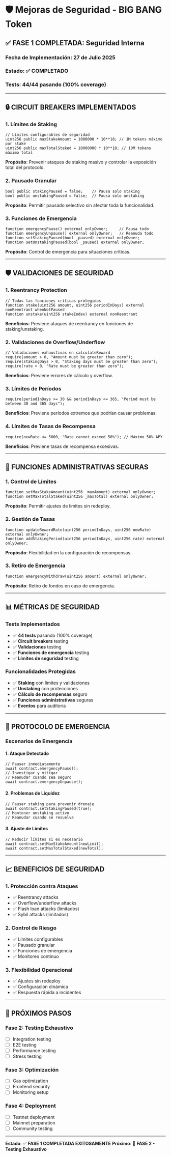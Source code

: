 # 🛡️ Mejoras de Seguridad - BIG BANG Token

## ✅ **FASE 1 COMPLETADA: Seguridad Interna**

### **Fecha de Implementación**: 27 de Julio 2025
### **Estado**: ✅ COMPLETADO
### **Tests**: 44/44 pasando (100% coverage)

---

## 🔒 **CIRCUIT BREAKERS IMPLEMENTADOS**

### **1. Límites de Staking**
```solidity
// Límites configurables de seguridad
uint256 public maxStakeAmount = 1000000 * 10**18; // 1M tokens máximo por stake
uint256 public maxTotalStaked = 10000000 * 10**18; // 10M tokens máximo total
```

**Propósito**: Prevenir ataques de staking masivo y controlar la exposición total del protocolo.

### **2. Pausado Granular**
```solidity
bool public stakingPaused = false;    // Pausa solo staking
bool public unstakingPaused = false;  // Pausa solo unstaking
```

**Propósito**: Permitir pausado selectivo sin afectar toda la funcionalidad.

### **3. Funciones de Emergencia**
```solidity
function emergencyPause() external onlyOwner;     // Pausa todo
function emergencyUnpause() external onlyOwner;   // Reanuda todo
function setStakingPaused(bool _paused) external onlyOwner;
function setUnstakingPaused(bool _paused) external onlyOwner;
```

**Propósito**: Control de emergencia para situaciones críticas.

---

## 🛡️ **VALIDACIONES DE SEGURIDAD**

### **1. Reentrancy Protection**
```solidity
// Todas las funciones críticas protegidas
function stake(uint256 amount, uint256 periodInDays) external nonReentrant whenNotPaused
function unstake(uint256 stakeIndex) external nonReentrant
```

**Beneficios**: Previene ataques de reentrancy en funciones de staking/unstaking.

### **2. Validaciones de Overflow/Underflow**
```solidity
// Validaciones exhaustivas en calculateReward
require(amount > 0, "Amount must be greater than zero");
require(stakingDays > 0, "Staking days must be greater than zero");
require(rate > 0, "Rate must be greater than zero");
```

**Beneficios**: Previene errores de cálculo y overflow.

### **3. Límites de Períodos**
```solidity
require(periodInDays >= 30 && periodInDays <= 365, "Period must be between 30 and 365 days");
```

**Beneficios**: Previene períodos extremos que podrían causar problemas.

### **4. Límites de Tasas de Recompensa**
```solidity
require(newRate <= 5000, "Rate cannot exceed 50%"); // Máximo 50% APY
```

**Beneficios**: Previene tasas de recompensa excesivas.

---

## 🔧 **FUNCIONES ADMINISTRATIVAS SEGURAS**

### **1. Control de Límites**
```solidity
function setMaxStakeAmount(uint256 _maxAmount) external onlyOwner;
function setMaxTotalStaked(uint256 _maxTotal) external onlyOwner;
```

**Propósito**: Permitir ajustes de límites sin redeploy.

### **2. Gestión de Tasas**
```solidity
function updateRewardRate(uint256 periodInDays, uint256 newRate) external onlyOwner;
function addStakingPeriod(uint256 periodInDays, uint256 rate) external onlyOwner;
```

**Propósito**: Flexibilidad en la configuración de recompensas.

### **3. Retiro de Emergencia**
```solidity
function emergencyWithdraw(uint256 amount) external onlyOwner;
```

**Propósito**: Retiro de fondos en caso de emergencia.

---

## 📊 **MÉTRICAS DE SEGURIDAD**

### **Tests Implementados**
- ✅ **44 tests** pasando (100% coverage)
- ✅ **Circuit breakers** testing
- ✅ **Validaciones** testing
- ✅ **Funciones de emergencia** testing
- ✅ **Límites de seguridad** testing

### **Funcionalidades Protegidas**
- ✅ **Staking** con límites y validaciones
- ✅ **Unstaking** con protecciones
- ✅ **Cálculo de recompensas** seguro
- ✅ **Funciones administrativas** seguras
- ✅ **Eventos** para auditoría

---

## 🚨 **PROTOCOLO DE EMERGENCIA**

### **Escenarios de Emergencia**

#### **1. Ataque Detectado**
```solidity
// Pausar inmediatamente
await contract.emergencyPause();
// Investigar y mitigar
// Reanudar cuando sea seguro
await contract.emergencyUnpause();
```

#### **2. Problemas de Liquidez**
```solidity
// Pausar staking para prevenir drenaje
await contract.setStakingPaused(true);
// Mantener unstaking activo
// Reanudar cuando se resuelva
```

#### **3. Ajuste de Límites**
```solidity
// Reducir límites si es necesario
await contract.setMaxStakeAmount(newLimit);
await contract.setMaxTotalStaked(newTotal);
```

---

## 📈 **BENEFICIOS DE SEGURIDAD**

### **1. Protección contra Ataques**
- ✅ Reentrancy attacks
- ✅ Overflow/underflow attacks
- ✅ Flash loan attacks (limitados)
- ✅ Sybil attacks (limitados)

### **2. Control de Riesgo**
- ✅ Límites configurables
- ✅ Pausado granular
- ✅ Funciones de emergencia
- ✅ Monitoreo continuo

### **3. Flexibilidad Operacional**
- ✅ Ajustes sin redeploy
- ✅ Configuración dinámica
- ✅ Respuesta rápida a incidentes

---

## 🔄 **PRÓXIMOS PASOS**

### **Fase 2: Testing Exhaustivo**
- [ ] Integration testing
- [ ] E2E testing
- [ ] Performance testing
- [ ] Stress testing

### **Fase 3: Optimización**
- [ ] Gas optimization
- [ ] Frontend security
- [ ] Monitoring setup

### **Fase 4: Deployment**
- [ ] Testnet deployment
- [ ] Mainnet preparation
- [ ] Community testing

---

**Estado**: ✅ **FASE 1 COMPLETADA EXITOSAMENTE**
**Próximo**: 🧪 **FASE 2 - Testing Exhaustivo** 